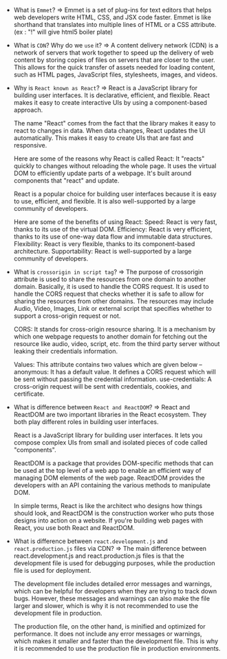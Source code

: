 - What is `Emmet`?
    => Emmet is a set of plug-ins for text editors that helps web developers write HTML, CSS, and JSX code faster. Emmet is like shorthand that translates into multiple lines of HTML or a CSS attribute. (ex : "!" will give html5 boiler plate)

- What is `CDN`? Why do we `use` it?
    => A content delivery network (CDN) is a network of servers that work together to speed up the delivery of web content by storing copies of files on servers that are closer to the user. This allows for the quick transfer of assets needed for loading content, such as HTML pages, JavaScript files, stylesheets, images, and videos.

- Why is `React known as React`?
    => React is a JavaScript library for building user interfaces. It is declarative, efficient, and flexible. React makes it easy to create interactive UIs by using a component-based approach.

    The name "React" comes from the fact that the library makes it easy to react to changes in data. When data changes, React updates the UI automatically. This makes it easy to create UIs that are fast and responsive.

    Here are some of the reasons why React is called React:
        It "reacts" quickly to changes without reloading the whole page.
        It uses the virtual DOM to efficiently update parts of a webpage.
        It's built around components that "react" and update.

    React is a popular choice for building user interfaces because it is easy to use, efficient, and flexible. It is also well-supported by a large community of developers.

    Here are some of the benefits of using React:
        Speed: React is very fast, thanks to its use of the virtual DOM.
        Efficiency: React is very efficient, thanks to its use of one-way data flow and immutable data structures.
        Flexibility: React is very flexible, thanks to its component-based architecture.
        Supportability: React is well-supported by a large community of developers.

- What is `crossorigin in script tag`?
    => The purpose of crossorigin attribute is used to share the resources from one domain to another domain. Basically, it is used to handle the CORS request. It is used to handle the CORS request that checks whether it is safe to allow for sharing the resources from other domains. The resources may include Audio, Video, Images, Link or external script that specifies whether to support a cross-origin request or not.

    CORS: It stands for cross-origin resource sharing. It is a mechanism by which one webpage requests to another domain for fetching out the resource like audio, video, script, etc. from the third party server without leaking their credentials information. 

    Values: This attribute contains two values which are given below –
        anonymous: It has a default value. It defines a CORS request which will be sent without passing the credential information.
        use-credentials: A cross-origin request will be sent with credentials, cookies, and certificate.

- What is difference between `React and ReactDOM`?
    => React and ReactDOM are two important libraries in the React ecosystem. They both play different roles in building user interfaces.

    React is a JavaScript library for building user interfaces. It lets you compose complex UIs from small and isolated pieces of code called "components".

    ReactDOM is a package that provides DOM-specific methods that can be used at the top level of a web app to enable an efficient way of managing DOM elements of the web page. ReactDOM provides the developers with an API containing the various methods to manipulate DOM.

    In simple terms, React is like the architect who designs how things should look, and ReactDOM is the construction worker who puts those designs into action on a website. If you're building web pages with React, you use both React and ReactDOM.
    
- What is difference between `react.development.js` and `react.production.js` files via CDN?
    => The main difference between react.development.js and react.production.js files is that the development file is used for debugging purposes, while the production file is used for deployment.
    
    The development file includes detailed error messages and warnings, which can be helpful for developers when they are trying to track down bugs. However, these messages and warnings can also make the file larger and slower, which is why it is not recommended to use the development file in production.
    
    The production file, on the other hand, is minified and optimized for performance. It does not include any error messages or warnings, which makes it smaller and faster than the development file. This is why it is recommended to use the production file in production environments.

